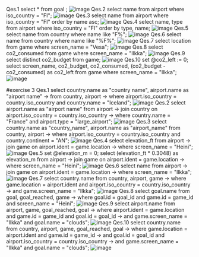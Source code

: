 Qes.1 select * from goal ;
![image](https://github.com/user-attachments/assets/6ab0c985-895c-49d7-85c2-36903ecc02b4)
Qes.2 select name from airport where iso_country = "FI";
![image](https://github.com/user-attachments/assets/e59e7e57-cb1f-435e-8507-2d3b67781b56)
Qes.3 select name from airport where iso_country = "FI" order by name asc;
![image](https://github.com/user-attachments/assets/1eb19bc1-a322-462f-9add-82d824767a8a)
Qes.4 select name, type from airport where iso_country = "FI" order by type, name;
![image](https://github.com/user-attachments/assets/11bfa92c-8677-4c1a-8e59-11df8d1a3abd)
Qes.5 select name from country where name like "F%";
![image](https://github.com/user-attachments/assets/5ff2bc53-df98-4ff4-a2d5-7dcd89a70cfe)
Qes.6 select name from country where name like "%F%";
![image](https://github.com/user-attachments/assets/83f2f929-2063-4bbd-9de8-d3a97de04dd5)
Qes.7 select location from game where screen_name = "Vesa";
![image](https://github.com/user-attachments/assets/35dd5845-5455-4054-aa82-1cc4aaf8d5ad)
Qes.8 select co2_consumed from game where screen_name = "Ilkka";
![image](https://github.com/user-attachments/assets/18c768ab-b311-4aa1-be23-08bc790d7949)
Qes.9 select distinct co2_budget from game;
![image](https://github.com/user-attachments/assets/974786d0-2c19-4bf9-bc0a-015dae42fbd4)
Qes.10 set @co2_left := 0; select screen_name, co2_budget, co2_consumed, (co2_budget - co2_consumed) as co2_left from game where screen_name = "Ilkka";
![image](https://github.com/user-attachments/assets/874f074d-b361-4aae-ba5c-be8cd0a90a65)

#exercise 3
Qes.1 select country.name as "country name", airport.name as "airport name" -> from country, airport -> where airport.iso_country = country.iso_country and country.name = "Iceland";
![image](https://github.com/user-attachments/assets/b133c5bf-5310-40dc-ab73-547faa23a830)
Qes.2 select airport.name as "airport name" from airport -> join country on airport.iso_country = country.iso_country -> where country.name = "France" and airport.type = "large_airport";
![image](https://github.com/user-attachments/assets/7a96297a-f022-4c76-b21c-7431b9880673)
Qes.3 select country.name as "country_name", airport.name as "airport_name" from country, airport -> where airport.iso_country = country.iso_country and country.continent = "AN";
![image](https://github.com/user-attachments/assets/e2b8e538-daa7-4e75-b97f-ddb3707b8c4f)
Qes.4 select elevation_ft from airport -> join game on airport.ident = game.location -> where screen_name = "Heini";
![image](https://github.com/user-attachments/assets/8c59f33c-e628-4bc5-a5b1-5df53bcf03a5)
Qes.5 set @elevation_m = 0; select (elevation_ft * 0.3048) as elevation_m from airport -> join game on airport.ident = game.location -> where screen_name = "Heini";
![image](https://github.com/user-attachments/assets/6992e04b-6d0a-42f1-ba1a-bc1c24833d3c)
Qes.6 select name from airport -> join game on airport.ident = game.location -> where screen_name = "Ilkka";
![image](https://github.com/user-attachments/assets/1853370d-5bce-4688-8e33-77c2563bae64)
Qes.7 select country.name from country, airport, game -> where game.location = airport.ident and airport.iso_country = country.iso_country -> and game.screen_name = "Ilkka";
![image](https://github.com/user-attachments/assets/41e3f454-145b-4016-b3ed-be42f2d1c71d)
Qes.8 select goal.name from goal, goal_reached, game -> where goal.id = goal_id and game.id = game_id and screen_name = "Heini";
![image](https://github.com/user-attachments/assets/5313a623-1987-49fe-9709-490687c5534e)
Qes.9 select airport.name from airport, game, goal_reached, goal -> where airport.ident = game.location and game.id = game_id and goal.id = goal_id -> and game.screen_name = "Ilkka" and goal.name = "clouds";
![image](https://github.com/user-attachments/assets/a6ced4e4-a333-4a29-8e88-8a620f2a082d)
Qes.10 select country.name from country, airport, game, goal_reached, goal -> where game.location = airport.ident and game.id = game_id -> and goal.id = goal_id and airport.iso_country = country.iso_country -> and game.screen_name = "Ilkka" and goal.name = "clouds";
![image](https://github.com/user-attachments/assets/07efb39f-7d94-4a7c-86a6-3a6c0f83fa40)


